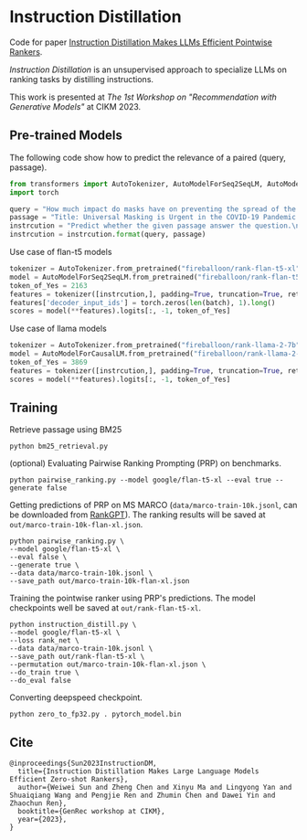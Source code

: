 # Instruction Distillation

Code for paper [Instruction Distillation Makes LLMs Efficient Pointwise Rankers](https://github.com/sunnweiwei/RankGPT/edit/main/InstructDistill/Instruction-Distillation.pdf).

*Instruction Distillation* is an unsupervised approach to specialize LLMs on ranking tasks by distilling instructions.

This work is presented at *The 1st Workshop on "Recommendation with Generative Models"* at CIKM 2023.

## Pre-trained Models

The following code show how to predict the relevance of a paired (query, passage).

```python
from transformers import AutoTokenizer, AutoModelForSeq2SeqLM, AutoModelForCausalLM
import torch

query = "How much impact do masks have on preventing the spread of the COVID-19?"
passage = "Title: Universal Masking is Urgent in the COVID-19 Pandemic: SEIR and Agent Based Models, Empirical Validation, Policy Recommendations Content: We present two models for the COVID-19 pandemic predicting the impact of universal face mask wearing upon the spread of the SARS-CoV-2 virus--one employing a stochastic dynamic network based compartmental SEIR (susceptible-exposed-infectious-recovered) approach, and the other employing individual ABM (agent-based modelling) Monte Carlo simulation--indicating (1) significant impact under (near) universal masking when at least 80% of a population is wearing masks, versus minimal impact when only 50% or less of the population is wearing masks, and (2) significant impact when universal masking is adopted early, by Day 50 of a regional outbreak, versus minimal impact when universal masking is adopted late. These effects hold even at the lower filtering rates of homemade masks. To validate these theoretical models, we compare their predictions against a new empirical data set we have collected"
instrcution = "Predict whether the given passage answer the question.\n\nQuestion: {0}\n\nPassage: {1}\n\nDoes the passage answer the question?"
instrcution = instrcution.format(query, passage)
```
Use case of flan-t5 models
```python
tokenizer = AutoTokenizer.from_pretrained("fireballoon/rank-flan-t5-xl")
model = AutoModelForSeq2SeqLM.from_pretrained("fireballoon/rank-flan-t5-xl", torch_dtype=torch.float16)
token_of_Yes = 2163
features = tokenizer([instrcution,], padding=True, truncation=True, return_tensors="pt", max_length=1024)
features['decoder_input_ids'] = torch.zeros(len(batch), 1).long()
scores = model(**features).logits[:, -1, token_of_Yes]
```
Use case of llama models
```python
tokenizer = AutoTokenizer.from_pretrained("fireballoon/rank-llama-2-7b", use_fast=False, padding_side="left")
model = AutoModelForCausalLM.from_pretrained("fireballoon/rank-llama-2-7b", torch_dtype=torch.float16)
token_of_Yes = 3869
features = tokenizer([instrcution,], padding=True, truncation=True, return_tensors="pt", max_length=1024)
scores = model(**features).logits[:, -1, token_of_Yes]
```

## Training
Retrieve passage using BM25
```
python bm25_retrieval.py
```
(optional) Evaluating Pairwise Ranking Prompting (PRP) on benchmarks.
```
python pairwise_ranking.py --model google/flan-t5-xl --eval true --generate false
```
Getting predictions of PRP on MS MARCO (`data/marco-train-10k.jsonl`, can be downloaded from [RankGPT](https://github.com/sunnweiwei/RankGPT/tree/main#download-data-and-model)). The ranking results will be saved at `out/marco-train-10k-flan-xl.json`. 
```
python pairwise_ranking.py \
--model google/flan-t5-xl \
--eval false \
--generate true \
--data data/marco-train-10k.jsonl \
--save_path out/marco-train-10k-flan-xl.json
```
Training the pointwise ranker using PRP's predictions. The model checkpoints well be saved at `out/rank-flan-t5-xl`.
```
python instruction_distill.py \
--model google/flan-t5-xl \
--loss rank_net \
--data data/marco-train-10k.jsonl \
--save_path out/rank-flan-t5-xl \
--permutation out/marco-train-10k-flan-xl.json \
--do_train true \
--do_eval false
```
Converting deepspeed checkpoint.
```
python zero_to_fp32.py . pytorch_model.bin
```

## Cite
```
@inproceedings{Sun2023InstructionDM,
  title={Instruction Distillation Makes Large Language Models Efficient Zero-shot Rankers},
  author={Weiwei Sun and Zheng Chen and Xinyu Ma and Lingyong Yan and Shuaiqiang Wang and Pengjie Ren and Zhumin Chen and Dawei Yin and Zhaochun Ren},
  booktitle={GenRec workshop at CIKM},
  year={2023},
}
```



